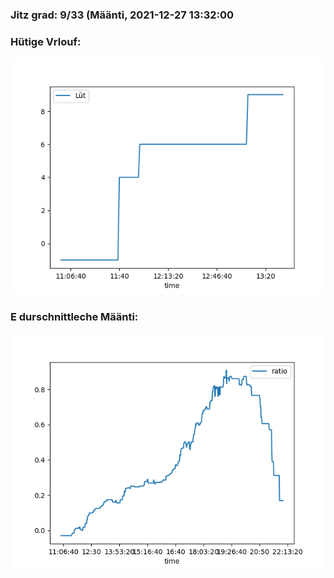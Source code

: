 ### Jitz grad: 9/33 (Määnti, 2021-12-27 13:32:00

### Hütige Vrlouf:
![Graph](Today.png)

### E durschnittleche Määnti:
![Graph](Määnti.png)